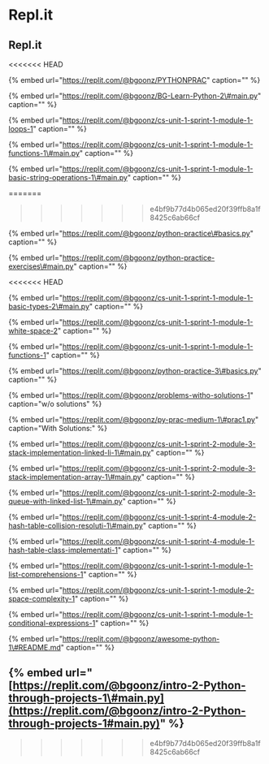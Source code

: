 # Repl.it

## Repl.it

&lt;&lt;&lt;&lt;&lt;&lt;&lt; HEAD

{% embed url="https://replit.com/@bgoonz/PYTHONPRAC" caption="" %}

{% embed url="https://replit.com/@bgoonz/BG-Learn-Python-2\#main.py" caption="" %}

{% embed url="https://replit.com/@bgoonz/cs-unit-1-sprint-1-module-1-loops-1" caption="" %}

{% embed url="https://replit.com/@bgoonz/cs-unit-1-sprint-1-module-1-functions-1\#main.py" caption="" %}

{% embed url="https://replit.com/@bgoonz/cs-unit-1-sprint-1-module-1-basic-string-operations-1\#main.py" caption="" %}

=======

> > > > > > > e4bf9b77d4b065ed20f39ffb8a1f8425c6ab66cf

{% embed url="https://replit.com/@bgoonz/python-practice\#basics.py" caption="" %}

{% embed url="https://replit.com/@bgoonz/python-practice-exercises\#main.py" caption="" %}

&lt;&lt;&lt;&lt;&lt;&lt;&lt; HEAD

{% embed url="https://replit.com/@bgoonz/cs-unit-1-sprint-1-module-1-basic-types-2\#main.py" caption="" %}

{% embed url="https://replit.com/@bgoonz/cs-unit-1-sprint-1-module-1-white-space-2" caption="" %}

{% embed url="https://replit.com/@bgoonz/cs-unit-1-sprint-1-module-1-functions-1" caption="" %}

{% embed url="https://replit.com/@bgoonz/python-practice-3\#basics.py" caption="" %}

{% embed url="https://replit.com/@bgoonz/problems-witho-solutions-1" caption="w/o solutions" %}

{% embed url="https://replit.com/@bgoonz/py-prac-medium-1\#prac1.py" caption="With Solutions:" %}

{% embed url="https://replit.com/@bgoonz/cs-unit-1-sprint-2-module-3-stack-implementation-linked-li-1\#main.py" caption="" %}

{% embed url="https://replit.com/@bgoonz/cs-unit-1-sprint-2-module-3-stack-implementation-array-1\#main.py" caption="" %}

{% embed url="https://replit.com/@bgoonz/cs-unit-1-sprint-2-module-3-queue-with-linked-list-1\#main.py" caption="" %}

{% embed url="https://replit.com/@bgoonz/cs-unit-1-sprint-4-module-2-hash-table-collision-resoluti-1\#main.py" caption="" %}

{% embed url="https://replit.com/@bgoonz/cs-unit-1-sprint-4-module-1-hash-table-class-implementati-1" caption="" %}

{% embed url="https://replit.com/@bgoonz/cs-unit-1-sprint-1-module-1-list-comprehensions-1" caption="" %}

{% embed url="https://replit.com/@bgoonz/cs-unit-1-sprint-1-module-2-space-complexity-1" caption="" %}

{% embed url="https://replit.com/@bgoonz/cs-unit-1-sprint-1-module-1-conditional-expressions-1" caption="" %}

{% embed url="https://replit.com/@bgoonz/awesome-python-1\#README.md" caption="" %}

## {% embed url="[https://replit.com/@bgoonz/intro-2-Python-through-projects-1\#main.py](https://replit.com/@bgoonz/intro-2-Python-through-projects-1#main.py)" %}

> > > > > > > e4bf9b77d4b065ed20f39ffb8a1f8425c6ab66cf

